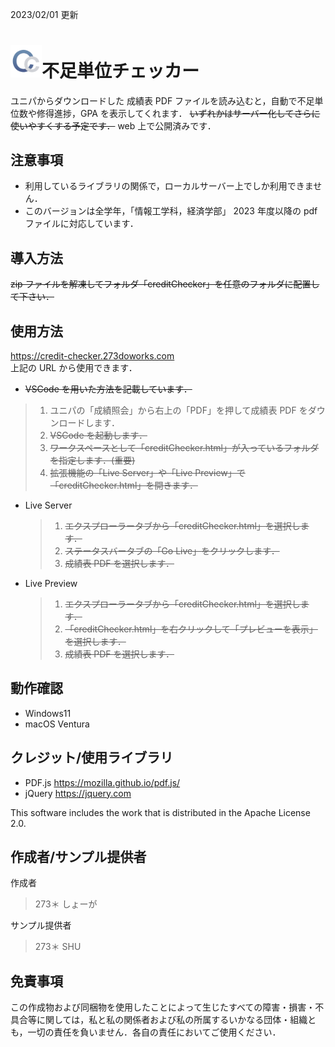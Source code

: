 2023/02/01 更新

# <img width="50" src="img/CreditCheckerLogo.png">不足単位チェッカー

ユニパからダウンロードした 成績表 PDF ファイルを読み込むと，自動で不足単位数や修得進捗，GPA を表示してくれます．
~~いずれかはサーバー化してさらに使いやすくする予定です．~~ web 上で公開済みです．

## 注意事項

- 利用しているライブラリの関係で，ローカルサーバー上でしか利用できません．
- このバージョンは全学年，「情報工学科，経済学部」 2023 年度以降の pdf ファイルに対応しています．

## 導入方法

~~zip ファイルを解凍してフォルダ「creditChecker」を任意のフォルダに配置して下さい．~~

## 使用方法

https://credit-checker.273doworks.com \
上記の URL から使用できます．

- ~~VSCode を用いた方法を記載しています．~~

> 1.  ユニパの「成績照会」から右上の「PDF」を押して成績表 PDF をダウンロードします．
> 1.  ~~VSCode を起動します．~~
> 1.  ~~ワークスペースとして「creditChecker.html」が入っているフォルダを指定します．(重要)~~
> 1.  ~~拡張機能の「Live Server」や「Live Preview」で 「creditChecker.html」を開きます．~~

- Live Server
  > 1.  ~~エクスプローラータブから「creditChecker.html」を選択します．~~
  > 1.  ~~ステータスバータブの「Go Live」をクリックします．~~
  > 1.  ~~成績表 PDF を選択します．~~
- Live Preview
  > 1.  ~~エクスプローラータブから「creditChecker.html」を選択します．~~
  > 1.  ~~「creditChecker.html」を右クリックして「プレビューを表示」を選択します．~~
  > 1.  ~~成績表 PDF を選択します．~~

## 動作確認

- Windows11
- macOS Ventura

## クレジット/使用ライブラリ

- PDF.js https://mozilla.github.io/pdf.js/
- jQuery https://jquery.com

This software includes the work that is distributed in the Apache License 2.0.

## 作成者/サンプル提供者

作成者

> 273＊
> しょーが

サンプル提供者

> 273＊
> SHU

## 免責事項

この作成物および同梱物を使用したことによって生じたすべての障害・損害・不具合等に関しては，私と私の関係者および私の所属するいかなる団体・組織とも，一切の責任を負いません．各自の責任においてご使用ください．

